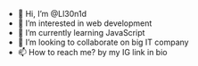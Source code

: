 - 👋 Hi, I’m @Ll30n1d
- 👀 I’m interested in web development
- 🌱 I’m currently learning JavaScript
- 💞️ I’m looking to collaborate on big IT company 
- 📫 How to reach me? by my IG link in bio

<!---
Ll30n1d/Ll30n1d is a ✨ special ✨ repository because its `README.md` (this file) appears on your GitHub profile.
You can click the Preview link to take a look at your changes.
--->
